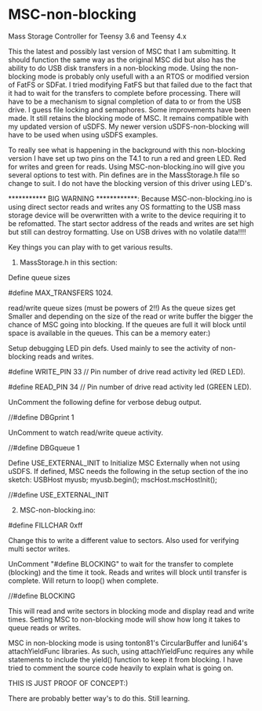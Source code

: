 # MSC-non-blocking
Mass Storage Controller for Teensy 3.6 and Teensy 4.x

This the latest and possibly last version of MSC that I am submitting. It should function the same way as the original MSC did but
also has the ability to do USB disk transfers in a non-blocking mode. Using the non-blocking mode is probably only usefull with a
an RTOS or modified version of FatFS or SDFat. I tried modifying FatFS but that failed due to the fact that it had to wait for the
transfers to complete before processing. There will have to be a mechanism to signal completion of data to or from the USB drive.
I guess file locking and semaphores.
Some improvements have been made. It still retains the blocking mode of MSC. It remains compatible with my updated version of uSDFS.
My newer version uSDFS-non-blocking will have to be used when using uSDFS examples. 

To really see what is happening in the background with this non-blocking version I have set up two pins on the T4.1 to run a red
and green LED. Red for writes and green for reads. Using MSC-non-blocking.ino will give you several options to test with.
Pin defines are in the MassStorage.h file so change to suit. I do not have the blocking version of this driver using LED's.

*********** BIG WARNING ************: Because MSC-non-blocking.ino is using direct sector reads and writes any OS formatting to the
USB mass storage device will be overwritten with a write to the device requiring it to be refomatted. The start sector address of the reads and writes are set high but still can destroy formatting. Use on USB drives with no volatile data!!!!

Key things you can play with to get various results.

1) MassStorage.h in this section:

Define queue sizes

#define MAX_TRANSFERS  1024.

read/write queue sizes (must be powers of 2!!)
As the queue sizes get Smaller and depending on the size of the read or write buffer the bigger the chance of MSC going
into  blocking. If the queues are full it will block until space is available in the queues. This can be a memory eater:)
  
Setup debugging LED pin defs.
Used mainly to see  the activity of non-blocking reads and writes.

#define WRITE_PIN  33 // Pin number of drive read activity led (RED LED).

#define READ_PIN   34 // Pin number of drive read activity led (GREEN LED).

UnComment the following define for verbose debug output.

//#define DBGprint 1

UnComment to watch read/write queue activity.

//#define DBGqueue 1

Define  USE_EXTERNAL_INIT to Initialize MSC Externally when not using uSDFS.
If defined, MSC needs the following in the setup section of the ino sketch:
USBHost myusb;
myusb.begin();
mscHost.mscHostInit();

//#define USE_EXTERNAL_INIT

2) MSC-non-blocking.ino:

#define FILLCHAR 0xff

Change this to write a different value to sectors.
Also used for verifying multi sector writes.
   
UnComment "#define BLOCKING" to wait for the transfer to complete (blocking) and the time it took. Reads and writes will block until transfer is complete. Will return to loop() when complete.

//#define BLOCKING
  
This will read and write sectors in blocking mode and display read and write times. Setting MSC to non-blocking mode will show how long it takes to queue reads or writes.
  
MSC in non-blocking mode is using tonton81's CircularBuffer and luni64's attachYieldFunc libraries. As such, using attachYieldFunc requires any while statements to include the yield() function to keep it from blocking.
I have tried to comment the source code heavily to explain what is going on.

THIS IS JUST PROOF OF CONCEPT:)

There are probably better way's to do this. Still learning.

